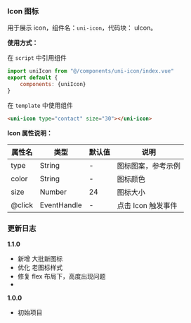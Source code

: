 ### Icon 图标

用于展示 icon，组件名：``uni-icon``，代码块： uIcon。

**使用方式：**

在 ``script`` 中引用组件 

```javascript
import uniIcon from "@/components/uni-icon/index.vue"
export default {
    components: {uniIcon}
}
```

在 ``template`` 中使用组件

```html
<uni-icon type="contact" size="30"></uni-icon>
```

**Icon 属性说明：**

|属性名		|类型|默认值	|说明|
|---|----|---|---|
|type	|String	|-|图标图案，参考示例|
|color	|String	|-|图标颜色	|
|size	|Number	|24|图标大小|
|@click	|EventHandle|-|点击 Icon 触发事件|


### 更新日志
**1.1.0**
- 新增 大批新图标
- 优化 老图标样式
- 修复 flex 布局下，高度出现问题
-
**1.0.0**
- 初始项目